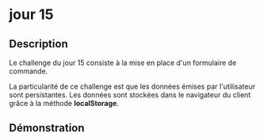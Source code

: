 # jour 15
## Description
Le challenge du jour 15 consiste à la mise en place d'un formulaire de commande.


La particularité de ce challenge est que les données émises par l'utilisateur sont persistantes.
Les données sont stockées dans le navigateur du client grâce à la méthode **localStorage**.

## Démonstration
